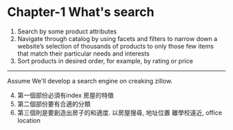 # Chapter-1 What's search
1.  Search by some product attributes
2.  Navigate through catalog by using facets and filters to narrow down a website’s selection of thousands of products to only those few items that match their particular needs and interests
3.  Sort products in desired order, for example, by rating or price
----------
Assume We'll develop a search engine on creaking zillow. 

4.  第一個部份必須有index 房屋的特徵
5. 第二個部份要有合適的分類
3. 第三個則是要創造出房子的和適度. 以房屋搜尋, 地址位置 離學校遠近, office location
<!--stackedit_data:
eyJoaXN0b3J5IjpbMTE0Nzg4ODc0Ml19
-->